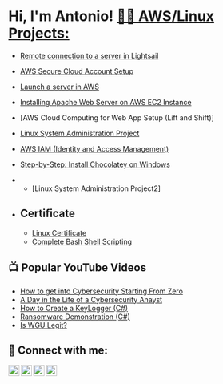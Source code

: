 <h1>Hi, I'm Antonio!  <a href="https://www.linkedin.com/in/antonio-francisco-085948210/?trk=opento_sprofile_topcard/"

<h2>👨‍💻 AWS/Linux Projects:</h2>

- [Remote connection to a server in Lightsail](https://github.com/miltonfran/Remote-connection-to-a-server-in-Lightsail)
- [AWS Secure Cloud Account Setup](https://github.com/miltonfran/-AWS-Secure-Cloud-Account-Setup-/blob/main/README.md)
- [Launch a server in AWS](https://github.com/miltonfran/Launch-a-server-in-AWS/tree/main)
- [Installing Apache Web Server on AWS EC2 Instance](https://github.com/miltonfran/Installing-Apache-Web-Server-on-AWS-EC2-Instance/blob/main/README.md)
- [AWS Cloud Computing for Web App Setup (Lift and Shift)]
- [Linux System Administration Project](https://github.com/miltonfran/Linux-System-Administration-Project/tree/main)
- [AWS IAM (Identity and Access Management)](https://github.com/miltonfran/IAM-Creating-user-and-Groups-/blob/main/README.md)
- [Step-by-Step: Install Chocolatey on Windows](https://github.com/miltonfran/Install-Chocolatey-for-Windows-/blob/main/README.md)
- - [Linux System Administration Project2]
- <h2>Certificate</h2>
  
  - [Linux Certificate](https://res.cloudinary.com/dk3bkl3ji/image/upload/v1732926558/2ce3db64-9e75-4a1b-a8d4-d040a0a5f3db_1_izuzbb.png)
  - [Complete Bash Shell Scripting](https://res.cloudinary.com/dk3bkl3ji/image/upload/v1732926457/cce44a89-f79d-4036-b59c-153a16415452_1_ttim78.png)
<h2>📺 Popular YouTube Videos</h2>

- [How to get into Cybersecurity Starting From Zero](https://www.youtube.com/watch?v=a83ASGn_V_s)
- [A Day in the Life of a Cybersecurity Anayst](https://www.youtube.com/watch?v=uHy3oM7NnoU)
- [How to Create a KeyLogger (C#)](https://www.youtube.com/watch?v=N-L9hklSlNk)
- [Ransomware Demonstration (C#)](https://www.youtube.com/watch?v=OfvdQeh79s0)
- [Is WGU Legit?](https://www.youtube.com/watch?v=E2MwRWxDBkA)

<h2> 🤳 Connect with me:</h2>

[<img align="left" alt="JoshMadakor | YouTube" width="22px" src="https://cdn.jsdelivr.net/npm/simple-icons@v3/icons/youtube.svg" />][youtube]
[<img align="left" alt="JoshMadakor | Twitter" width="22px" src="https://cdn.jsdelivr.net/npm/simple-icons@v3/icons/twitter.svg" />][twitter]
[<img align="left" alt="JoshMadakor | LinkedIn" width="22px" src="https://cdn.jsdelivr.net/npm/simple-icons@v3/icons/linkedin.svg" />][linkedin]
[<img align="left" alt="JoshMadakor | Instagram" width="22px" src="https://cdn.jsdelivr.net/npm/simple-icons@v3/icons/instagram.svg" />][instagram]

[twitter]: https://twitter.com/joshmadakor
[youtube]: https://www.youtube.com/c/joshmadakor
[instagram]: https://www.instagram.com/joshmadakor/
[linkedin]: www.linkedin.com/in/antonio-francisco-085948210

<!--
**joshmadakor1/joshmadakor1** is a ✨ _special_ ✨ repository because its `README.md` (this file) appears on your GitHub profile.

Here are some ideas to get you started:

- 🔭 I’m currently working on ...
- 🌱 I’m currently learning ...
- 👯 I’m looking to collaborate on ...
- 🤔 I’m looking for help with ...
- 💬 Ask me about ...
- 📫 How to reach me: ...
- 😄 Pronouns: ...
- ⚡ Fun fact: ...
-->
